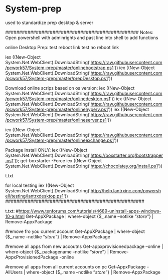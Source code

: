 # System-prep
used to standardize prep desktop & server

################################################
Notes:
Open powershell with adminrights and past line into shell to add functions


online Desktop Prep:
test reboot link
test no reboot link

iex ((New-Object System.Net.WebClient).DownloadString('https://raw.githubusercontent.com/pcwork57/System-prep/master/onlinebootstrap.ps1'))
iex ((New-Object System.Net.WebClient).DownloadString('https://raw.githubusercontent.com/pcwork57/System-prep/master/prepDesktop.ps1'))

Download online scrips based on os version:
iex ((New-Object System.Net.WebClient).DownloadString('https://raw.githubusercontent.com/pcwork57/System-prep/master/onlinedesktop.ps1'))
iex ((New-Object System.Net.WebClient).DownloadString('https://raw.githubusercontent.com/pcwork57/System-prep/master/onlinehyperv.ps1'))
iex ((New-Object System.Net.WebClient).DownloadString('https://raw.githubusercontent.com/pcwork57/System-prep/master/onlineserver.ps1'))

iex ((New-Object System.Net.WebClient).DownloadString('https://raw.githubusercontent.com/pcwork57/System-prep/master/onlineexchange.ps1'))

Package Install ONLY:
iex ((New-Object System.Net.WebClient).DownloadString('https://boxstarter.org/bootstrapper.ps1')); get-boxstarter -Force
iex ((New-Object System.Net.WebClient).DownloadString('https://chocolatey.org/install.ps1'))

t.txt

for local testing
iex ((New-Object System.Net.WebClient).DownloadString('http://help.lantrxinc.com/powershell/testing/lantrxdesktop.ps1'))
##################################################

t.txt:
#https://www.tenforums.com/tutorials/4689-uninstall-apps-windows-10-a.html
Get-AppXPackage | where-object {$_.name –notlike “*store*”} | Remove-AppxPackage

#remove fro you current account
Get-AppXPackage | where-object {$_.name –notlike “*store*”} | Remove-AppxPackage

#remove all apps from new accoutns
Get-appxprovisionedpackage –online | where-object {$_.packagename –notlike “*store*”} | Remove-AppxProvisionedPackage -online

#remove all apps from all current accounts on pc
Get-AppxPackage -AllUsers | where-object {$_.name –notlike “*store*”} | Remove-AppxPackage
